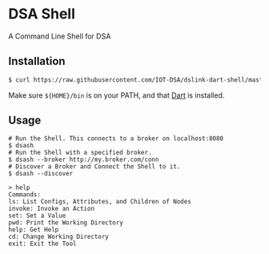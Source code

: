 # DSA Shell

A Command Line Shell for DSA

## Installation

```bash
$ curl https://raw.githubusercontent.com/IOT-DSA/dslink-dart-shell/master/tool/install.sh > install.sh && bash install.sh; rm install.sh
```

Make sure `${HOME}/bin` is on your PATH, and that [Dart](https://www.dartlang.org/downloads/) is installed.

## Usage

```
# Run the Shell. This connects to a broker on localhost:8080
$ dsash
# Run the Shell with a specified broker.
$ dsash --broker http://my.broker.com/conn
# Discover a Broker and Connect the Shell to it.
$ dsash --discover
```
```
> help
Commands:
ls: List Configs, Attributes, and Children of Nodes
invoke: Invoke an Action
set: Set a Value
pwd: Print the Working Directory
help: Get Help
cd: Change Working Directory
exit: Exit the Tool
```

